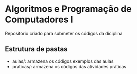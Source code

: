 # Algoritmos e Programação de Computadores I

Repositório criado para submeter os códigos da diciplina

## Estrutura de pastas

* aulas/: armazena os códigos exemplos das aulas
* praticas/: armazena os códigos das atividades práticas
